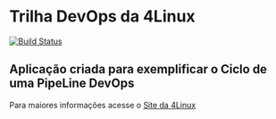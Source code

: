 # Trilha DevOps da 4Linux

<!-- Altere a Flag abaixo com sua URL do Travis -->
[![Build Status](https://travis-ci.com/Andre48d/DevOpsLab-HelloWorld.svg?branch=master)](https://travis-ci.com/Andre48d/DevOpsLab-HelloWorld)

## Aplicação criada para exemplificar o Ciclo de uma PipeLine DevOps


Para maiores informações acesse o [Site da 4Linux](https://www.4linux.com.br/cursos/devops)
